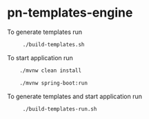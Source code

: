 # pn-templates-engine

To generate templates run

```bash
     ./build-templates.sh
```

To start application run

```bash
    ./mvnw clean install
```

```bash
    ./mvnw spring-boot:run
```

To generate templates and start application run
```bash
     ./build-templates-run.sh
```